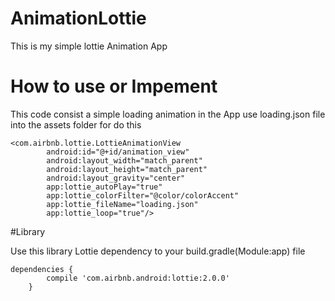 # AnimationLottie
This is my simple lottie Animation App

# How to use or Impement
This code consist a simple loading animation in the App use loading.json file into the assets folder for do this

```
<com.airbnb.lottie.LottieAnimationView
        android:id="@+id/animation_view"
        android:layout_width="match_parent"
        android:layout_height="match_parent"
        android:layout_gravity="center"
        app:lottie_autoPlay="true"
        app:lottie_colorFilter="@color/colorAccent"
        app:lottie_fileName="loading.json"
        app:lottie_loop="true"/>
```
#Library 

Use this library Lottie dependency to your build.gradle(Module:app) file

```
dependencies {
        compile 'com.airbnb.android:lottie:2.0.0'
    }
```
